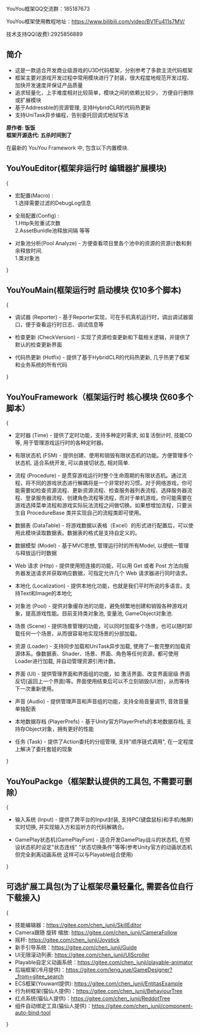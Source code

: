 YouYou框架QQ交流群：185187673 <br>

YouYou框架使用教程地址：https://www.bilibili.com/video/BV1Fu411s7MV/ <br>

技术支持QQ(收费):2925856889 <br>

 **简介** 
------------
- 这是一款适合开发商业级游戏的U3D代码框架，分别参考了多款主流代码框架 <br>
- 框架主要对游戏开发过程中常用模块进行了封装，很大程度地规范开发过程、加快开发速度并保证产品质量 <br>
- 追求轻量化，上手难度相对比较简单，模块之间的依赖比较少， 方便自行删除或扩展模块 <br>
- 基于Addressble的资源管理, 支持HybridCLR的代码热更新 <br>
- 支持UniTask异步编程，告别委托回调式地狱写法 <br>

 **原作者: 饭饭**<br>
 **框架开源迭代: 五杀时间到了** 

在最新的 YouYou Framework 中, 包含以下内置模块. 

 **YouYouEditor(框架非运行时 编辑器扩展模块)**
------------------------------------
{
- 宏配置(Macro) : <br>
1.选择需要过滤的DebugLog信息

- 全局配置(Config) : <br>
1.Http失败重试次数<br>
2.AssetBunldle池释放间隔 等等

- 对象池分析(Pool Analyze) - 方便查看项目里各个池中的资源的资源计数和剩余释放时间.<br>
1.类对象池 <br>

}

**YouYouMain(框架运行时 启动模块 仅10多个脚本)**
---------------------------------------
{
- 调试器 (Reporter) - 基于Reporter实现，可在手机真机运行时，调出调试器窗口，便于查看运行时日志、调试信息等

- 检查更新 (CheckVersion) - 实现了资源检查更新和下载相关逻辑，并提供了默认的检查更新界面

- 代码热更新 (Hotfix) - 提供了基于HybridCLR的代码热更新, 几乎热更了框架和业务系统的所有代码

}

 **YouYouFramework（框架运行时 核心模块 仅60多个脚本）**
---------------------------------------
{
- 定时器 (Time) - 提供了定时功能，支持多种定时需求, 如复活倒计时, 技能CD等, 用于管理游戏运行时的各种定时器。

- 有限状态机 (FSM) - 提供创建、使用和销毁有限状态机的功能。方便管理多个状态机. 适合系统开发, 可以直接切状态, 相对简单. 

- 流程 (Procedure) - 是贯穿游戏运行时整个生命周期的有限状态机。通过流程，将不同的游戏状态进行解耦将是一个非常好的习惯。对于网络游戏，你可能需要如检查资源流程、更新资源流程、检查服务器列表流程、选择服务器流程、登录服务器流程、创建角色流程等流程，而对于单机游戏，你可能需要在游戏选择菜单流程和游戏实际玩法流程之间做切换。如果想增加流程，只要派生自 ProcedureBase 类并实现自己的流程类即可使用。

- 数据表 (DataTable) - 将游戏数据以表格（Excel）的形式进行配置后，可以使用此模块读取数据表。数据表的格式是支持自定义的。

- 数据模型 (Model) - 基于MVC思想, 管理运行时的所有Model, 以便统一管理与释放运行时数据

- Web 请求 (Http) - 提供使用短连接的功能，可以用 Get 或者 Post 方法向服务器发送请求并获取响应数据，可指定允许几个 Web 请求器进行同时请求。

- 本地化 (Localization) - 提供本地化功能，也就是我们平时所说的多语言。支持Text和Image的本地化

- 对象池 (Pool) - 提供对象缓存池的功能，避免频繁地创建和销毁各种游戏对象，提高游戏性能。目前支持类对象池, 变量池, GameObject对象池.

- 场景 (Scene) - 提供场景管理的功能，可以同时加载多个场景，也可以随时卸载任何一个场景，从而很容易地实现场景的分部加载。

- 资源 (Loader) - 支持同步加载和UniTask异步加载, 使用了一套完整的加载资源体系。像数据表、Shader、场景、界面、角色等任何资源，都可使用Loader进行加载, 并自动管理资源引用计数。

- 界面 (UI) - 提供管理界面和界面组的功能，如 激活界面、改变界面层级 界面反切(返回上一个界面)等。界面使用结束后可以不立刻销毁(UI池)，从而等待下一次重新使用。

- 声音 (Audio) - 提供管理声音和声音组的功能，支持全局音量调节, 音效音量单独配表

- 本地数据存档 (PlayerPrefs) - 基于Unity官方PlayerPrefs的本地数据存档, 支持存Object对象，拥有更好的性能

- 任务 (Task) - 提供了Action委托的分组管理, 支持"顺序链式调用", 在一定程度上解决了委托套娃的现象

}

 **YouYouPackge（框架默认提供的工具包, 不需要可删除）**
---------------------------------------
{
- 输入系统 (Input) - 提供了跨平台的Input封装, 支持PC(键盘鼠标)和手机(触屏)实时切换, 并实现输入方和监听方的代码解耦合。

- GamePlay状态机(GamePlayFsm) - 适合开发GamePlay战斗的状态机, 在预设状态机时设定"状态连线" "状态切换条件"等等(参考Unity官方的动画状态机 但完全剥离动画系统 这样可以与Playable组合使用)

}


 **可选扩展工具包(为了让框架尽量轻量化, 需要各位自行下载接入)** 
------------------------------------
{
- 技能编辑器：https://gitee.com/chen_junji/SkillEditor
- Camera跟随 旋转 缩放: https://gitee.com/chen_junji/CameraFollow
- 摇杆: https://gitee.com/chen_junji/Joystick
- 新手引导系统：https://gitee.com/chen_junji/Guide
- UI无限滚动列表: https://gitee.com/chen_junji/UIScroller
- Playable自定义动画系统：https://gitee.com/chen_junji/playable-animator
- 后端框架(冷月提供)：https://gitee.com/leng_yue/GameDesigner?_from=gitee_search <br>
- ECS框架(Youwant提供): https://gitee.com/chen_junji/EntitasExample
- 行为树框架(猫仙人提供)：https://gitee.com/chen_junji/BehaviourTree
- 红点系统(猫仙人提供)：https://gitee.com/chen_junji/ReddotTree
- 组件自动绑定工具(猫仙人提供)：https://gitee.com/chen_junji/component-auto-bind-tool

} 
